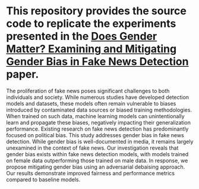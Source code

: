 # **This repository provides the source code to replicate the experiments presented in the [Does Gender Matter? Examining and Mitigating Gender Bias in Fake News Detection]() paper**.

The proliferation of fake news poses significant challenges
to both individuals and society. While numerous studies have developed
detection models and datasets, these models often remain vulnerable
to biases introduced by contaminated data sources or biased training
methodologies. When trained on such data, machine learning models can
unintentionally learn and propagate these biases, negatively impacting
their generalization performance. Existing research on fake news detection has predominantly focused on political bias. This study addresses
gender bias in fake news detection. While gender bias is well-documented
in media, it remains largely unexamined in the context of fake news. Our
investigation reveals that gender bias exists within fake news detection
models, with models trained on female data outperforming those trained
on male data. In response, we propose mitigating gender bias using an
adversarial debaising approach. Our results demonstrate improved fairness and performance metrics compared to baseline models.

